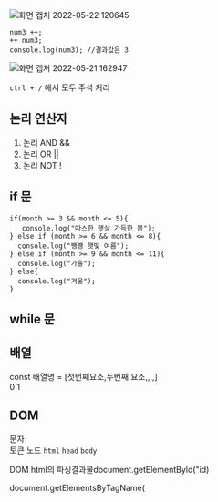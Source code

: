 

![화면 캡처 2022-05-22 120645](https://user-images.githubusercontent.com/101937709/169676836-ac009a75-c61d-44ff-b81d-9e1d9e23429a.jpg)




```let num3 = 1;
num3 ++;  
++ num3;
console.log(num3); //결과값은 3
``` 



![화면 캡처 2022-05-21 162947](https://user-images.githubusercontent.com/101937709/169641080-6623bdd7-9641-4226-97e1-446acef9dacb.jpg)




`ctrl + /` 해서 모두 주석 처리


## 논리 연산자

1. 논리 AND &&
2. 논리 OR 	||
3. 논리 NOT	!



## if 문
 ```let month = 5;
 if(month >= 3 && month <= 5){
    console.log("따스한 햇살 가득한 봄");
 } else if (month >= 6 && month <= 8){
   console.log("쨍쨍 햇빛 여름");
 } else if (month >= 9 && month <= 11){
   console.log("가을");
 } else{
   console.log("겨울");
 }
 ```
 
 
 ## while 문
 
 ## 배열
 const 배열명 = [첫번쨰요소,두번째 요소,,,,]<br>
                     0         1
 
 
## DOM
문자 <meta charsests = "utf-8"><br>
토큰
노드 `html` `head` `body`

DOM html의 파싱결과물document.getElementByld("id)

document.getElementsByTagName(
